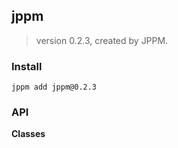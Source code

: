 ## jppm
> version 0.2.3, created by JPPM.


### Install
```
jppm add jppm@0.2.3
```

### API
**Classes**